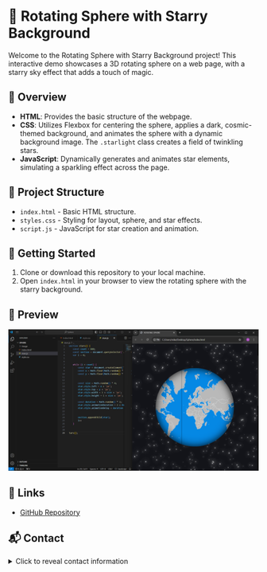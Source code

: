 # 🌌 Rotating Sphere with Starry Background

Welcome to the Rotating Sphere with Starry Background project! This interactive demo showcases a 3D rotating sphere on a web page, with a starry sky effect that adds a touch of magic.

## 🚀 Overview

- **HTML**: Provides the basic structure of the webpage.
- **CSS**: Utilizes Flexbox for centering the sphere, applies a dark, cosmic-themed background, and animates the sphere with a dynamic background image. The `.starlight` class creates a field of twinkling stars.
- **JavaScript**: Dynamically generates and animates star elements, simulating a sparkling effect across the page.

## 📂 Project Structure

- `index.html` - Basic HTML structure.
- `styles.css` - Styling for layout, sphere, and star effects.
- `script.js` - JavaScript for star creation and animation.

## 🏁 Getting Started

1. Clone or download this repository to your local machine.
2. Open `index.html` in your browser to view the rotating sphere with the starry background.

## 🎨 Preview

![Rotating Sphere with Starry Background](https://github.com/MichaelKarina/Sphere/blob/main/Image/Screenshot%202024-08-05%20231937.png)

## 🔗 Links

- [GitHub Repository](https://github.com/MichaelKarina?tab=repositories)
 
## 📬 Contact

<details>
  <summary>Click to reveal contact information</summary>
  
  If you have any questions or feedback, feel free to reach out:

  - **Email**: [mikekarina68@gmail.com](mailto:mikekarina68@gmail.com)
  - **GitHub Profile**: [MichaelKarina](https://github.com/MichaelKarina)

</details>
